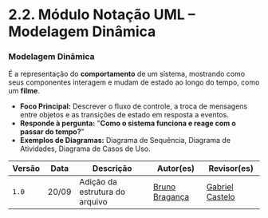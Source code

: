 # 2.2. Módulo Notação UML – Modelagem Dinâmica

### Modelagem Dinâmica

É a representação do **comportamento** de um sistema, mostrando como seus componentes interagem e mudam de estado ao longo do tempo, como um **filme**.

* **Foco Principal:** Descrever o fluxo de controle, a troca de mensagens entre objetos e as transições de estado em resposta a eventos.
* **Responde à pergunta:** "**Como o sistema funciona e reage com o passar do tempo?**"
* **Exemplos de Diagramas:** Diagrama de Sequência, Diagrama de Atividades, Diagrama de Casos de Uso.


| Versão | Data  | Descrição | Autor(es) | Revisor(es) |
|--------|-------|-----------|-----------|-------------|
|  `1.0` | 20/09 | Adição da estrutura do arquivo | [Bruno Bragança](https://github.com/BrunoBReis)  | [Gabriel Castelo](https://github.com/GabrielCastelo-31) |
